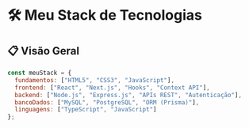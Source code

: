 # 🛠️ Meu Stack de Tecnologias

## 📋 Visão Geral

```js
const meuStack = {
  fundamentos: ["HTML5", "CSS3", "JavaScript"],
  frontend: ["React", "Next.js", "Hooks", "Context API"],
  backend: ["Node.js", "Express.js", "APIs REST", "Autenticação"],
  bancoDados: ["MySQL", "PostgreSQL", "ORM (Prisma)"],
  linguagens: ["TypeScript", "JavaScript"]
};
